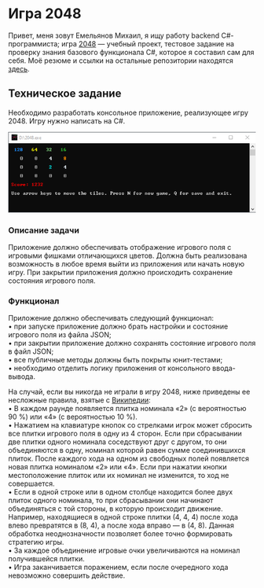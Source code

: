 # Игра 2048  
  
Привет, меня зовут Емельянов Михаил, я ищу работу backend C#-программиста; игра [2048](https://ru.wikipedia.org/wiki/2048_(%D0%B8%D0%B3%D1%80%D0%B0)) — учебный проект, тестовое задание на проверку знания базового функционала C#, которое я составил сам для себя. Моё резюме и ссылки на остальные репозитории находятся [здесь](https://github.com/amaargiru/coverletter).  
  
## Техническое задание  
  
Необходимо разработать консольное приложение, реализующее игру 2048. Игру нужно написать на C#. 

![Game 2048](https://raw.githubusercontent.com/amaargiru/2048/master/Docs/console-sample.png)
  
### Описание задачи  
  
Приложение должно обеспечивать отображение игрового поля с игровыми фишками отличающихся цветов. Должна быть реализована возможность в любое время выйти из приложения или начать новую игру. При закрытии приложения должно происходить сохранение состояния игрового поля.  
  
### Функционал  
  
Приложение должно обеспечивать следующий функционал:  
• при запуске приложение должно брать настройки и состояние игрового поля из файла JSON;  
• при закрытии приложение должно сохранять состояние игрового поля в файл JSON;  
• все публичные методы должны быть покрыты юнит-тестами;  
• необходимо отделить логику приложения от консольного ввода-вывода.  

На случай, если вы никогда не играли в игру 2048, ниже приведены ее несложные правила, взятые с [Википедии](https://en.wikipedia.org/wiki/2048_(video_game)):  
• В каждом раунде появляется плитка номинала «2» (с вероятностью 90 %) или «4» (с вероятностью 10 %).  
• Нажатием на клавиатуре кнопок со стрелками игрок может сбросить все плитки игрового поля в одну из 4 сторон. Если при сбрасывании две плитки одного номинала соседствуют друг с другом, то они объединяются в одну, номинал которой равен сумме соединившихся плиток. После каждого хода на одном из свободных полей появляется новая плитка номиналом «2» или «4». Если при нажатии кнопки местоположение плиток или их номинал не изменится, то ход не совершается.  
• Если в одной строке или в одном столбце находится более двух плиток одного номинала, то при сбрасывании они начинают объединяться с той стороны, в которую происходит движение. Например, находящиеся в одной строке плитки (4, 4, 4) после хода влево превратятся в (8, 4), а после хода вправо — в (4, 8). Данная обработка неоднозначности позволяет более точно формировать стратегию игры.  
• За каждое объединение игровые очки увеличиваются на номинал получившейся плитки.  
• Игра заканчивается поражением, если после очередного хода невозможно совершить действие.  
